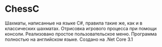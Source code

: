 # ChessC
Шахматы, написанные на языке C#, правила такие же, как и в классических шахматах. 
Отрисовка игрового процесса при помощи консоли. Реализовано простое пользовательское меню.
Программа полностью на английском языке. 
Создано на .Net Core 3.1
